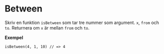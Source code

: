 # Between

Skriv en funktion `isBetween` som tar tre nummer som argument. `x`, `from` och `to`. Returnera om `x` är mellan `from` och `to`.

**Exempel**
```
isBetween(4, 1, 10) // => 4
```
